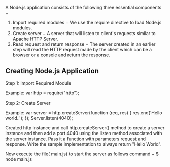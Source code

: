A Node.js application consists of the following three essential components −

1. Import required modules − We use the require directive to load Node.js modules.
2. Create server − A server that will listen to client's requests similar to Apache HTTP Server.
3. Read request and return response − The server created in an earlier step will read the HTTP request made by the client which can be a browser or a console and return the response.

## Creating Node.js Application

Step 1: Import Required Module 

 Example:  var http = require("http"); 

Step 2: Create Server

Example:  var server = http.createServer(function (req, res) {
     res.end('Hello world..');
});
Server.listen(4040);

Created http instance and call http.createServer() method to create a server instance and then add a port 4040 using the listen method associated with the server instance. Pass it a function with parameters request and response. Write the sample implementation to always return "Hello World".


Now execute the file( main.js) to start the server as follows command − $ node main.js 
